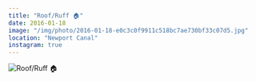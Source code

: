 ```yaml
---
title: "Roof/Ruff 🏠"
date: 2016-01-18
image: "/img/photo/2016-01-18-e0c3c0f9911c518bc7ae730bf33c07d5.jpg"
location: "Newport Canal"
instagram: true
---
```


![Roof/Ruff 🏠](/img/photo/2016-01-18-e0c3c0f9911c518bc7ae730bf33c07d5.jpg)
